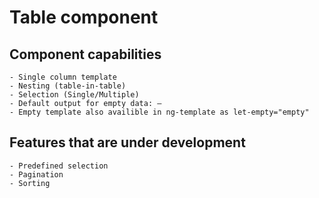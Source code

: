 # Table component

## Component сapabilities

```text
- Single column template
- Nesting (table-in-table)
- Selection (Single/Multiple)
- Default output for empty data: —
- Empty template also availible in ng-template as let-empty="empty"
```

## Features that are under development

```text
- Predefined selection
- Pagination
- Sorting
```
